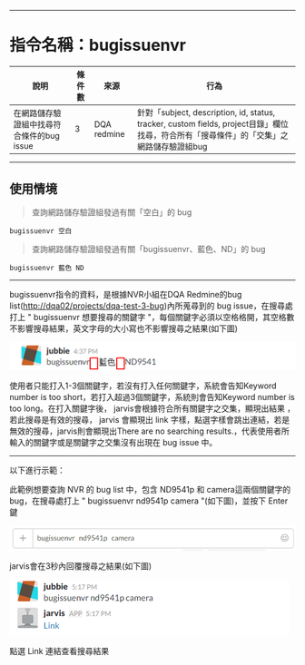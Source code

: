 
---

# 指令名稱：bugissuenvr

| 說明 | 條件數 | 來源 | 行為 |
| --- | --- | --- | --- |
| 在網路儲存驗證組中找尋符合條件的bug issue | 3 | DQA redmine | 針對「subject, description, id, status, tracker, custom fields, project目錄」欄位找尋，符合所有「搜尋條件」的「交集」之 網路儲存驗證組bug |

---

## 使用情境

> 查詢網路儲存驗證組發過有關「空白」的 bug

```
bugissuenvr 空白
```

> 查詢網路儲存驗證組發過有關「bugissuenvr、藍色、ND」的 bug

```
bugissuenvr 藍色 ND
```

---

bugissuenvr指令的資料，是根據NVR小組在DQA Redmine的bug list\([http://dqa02/projects/dqa-test-3-bug](http://dqa02/projects/dqa-test-3-bug)\)內所蒐尋到的 bug issue，在搜尋處打上 " bugissuenvr   想要搜尋的關鍵字 "，每個關鍵字必須以空格格開，其空格數不影響搜尋結果，英文字母的大小寫也不影響搜尋之結果\(如下圖\)

![](/assets/bugissuenvr1.png)

使用者只能打入1-3個關鍵字，若沒有打入任何關鍵字，系統會告知Keyword number is too short，若打入超過3個關鍵字，系統則會告知Keyword number is too long。在打入關鍵字後， jarvis會根據符合所有關鍵字之交集，顯現出結果 ，若此搜尋是有效的搜尋， jarvis 會顯現出 link 字樣，點選字樣會跳出連結，若是無效的搜尋，jarvis則會顯現出There are no searching results.，代表使用者所輸入的關鍵字或是關鍵字之交集沒有出現在 bug issue 中。

---

以下進行示範：

此範例想要查詢 NVR 的 bug list 中，包含 ND9541p 和 camera這兩個關鍵字的bug，在搜尋處打上 " bugissuenvr nd9541p camera "\(如下圖\)，並按下 Enter鍵

![](/assets/bugissuenvr2.png)

jarvis會在3秒內回覆搜尋之結果\(如下圖\)

![](/assets/bugissuenvr3.png)

點選 Link 連結查看搜尋結果










